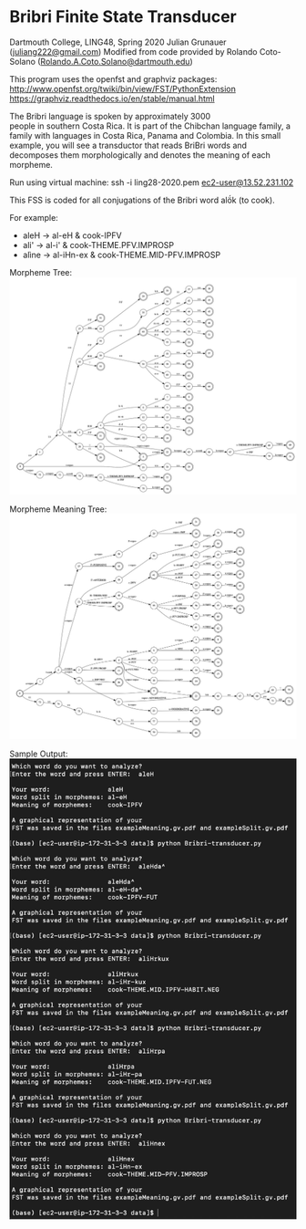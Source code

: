 # Bribri Finite State Transducer
Dartmouth College, LING48, Spring 2020
Julian Grunauer (juliang222@gmail.com)
Modified from code provided by Rolando Coto-Solano (Rolando.A.Coto.Solano@dartmouth.edu)

This program uses the openfst and graphviz packages:
http://www.openfst.org/twiki/bin/view/FST/PythonExtension
https://graphviz.readthedocs.io/en/stable/manual.html

The Bribri language is spoken by approximately 3000  
people in southern Costa Rica. It is part of  the Chibchan 
language family, a family with languages in Costa Rica, 
Panama and Colombia. In this small example, you will see 
a transductor that reads BriBri words and decomposes them 
morphologically and denotes the meaning of each morpheme.

Run using virtual machine: ssh -i ling28-2020.pem ec2-user@13.52.231.102

This FSS is coded for all conjugations of the Bribri word
alö́k (to cook).

For example:
* aleH   -> al-eH & cook-IPFV
* ali'   -> al-i' & cook-THEME.PFV.IMPROSP
* alìne -> al-iHn-ex & cook-THEME.MID-PFV.IMPROSP

Morpheme Tree:
![](morphemeSplit.jpg)

Morpheme Meaning Tree:
![](morphemeMeaning.jpg)

Sample Output:
![](sampleOutput.jpg)
